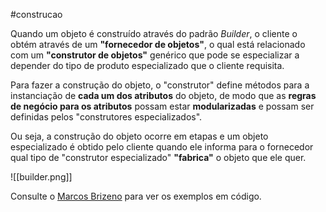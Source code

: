 #construcao 

Quando um objeto é construído através do padrão *Builder*, o cliente o obtém através de um **"fornecedor de objetos"**, o qual está relacionado com um **"construtor de objetos"** genérico que pode se especializar a depender do tipo de produto especializado que o cliente requisita.

Para fazer a construção do objeto, o "construtor" define métodos para a instanciação de **cada um dos atributos** do objeto, de modo que as **regras de negócio para os atributos** possam estar **modularizadas** e possam ser definidas pelos "construtores especializados". 

Ou seja, a construção do objeto ocorre em etapas e um objeto especializado é obtido pelo cliente quando ele informa para o fornecedor qual tipo de "construtor especializado" **"fabrica"** o objeto que ele quer.

![[builder.png]]

Consulte o [Marcos Brizeno](https://brizeno.wordpress.com/2011/09/25/mao-na-massa-builder/) para ver os exemplos em código.